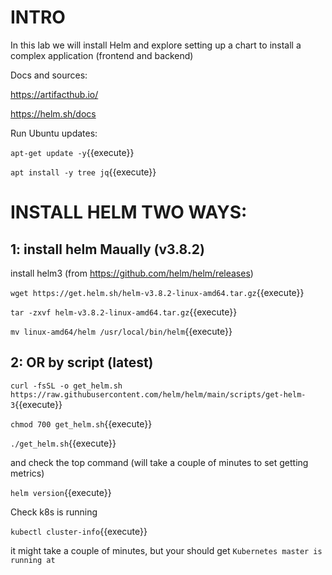 # INTRO

In this lab we will install Helm and explore setting up a chart to install a complex application (frontend and backend)

Docs and sources:

https://artifacthub.io/

https://helm.sh/docs

Run Ubuntu updates:

`apt-get update -y`{{execute}}

`apt install -y tree jq`{{execute}}


# INSTALL HELM TWO WAYS:

## 1: install helm Maually (v3.8.2)


install helm3  (from https://github.com/helm/helm/releases)


`wget https://get.helm.sh/helm-v3.8.2-linux-amd64.tar.gz`{{execute}}   

`tar -zxvf helm-v3.8.2-linux-amd64.tar.gz`{{execute}}

`mv linux-amd64/helm /usr/local/bin/helm`{{execute}}


## 2: OR by script (latest)

`curl -fsSL -o get_helm.sh https://raw.githubusercontent.com/helm/helm/main/scripts/get-helm-3`{{execute}}

`chmod 700 get_helm.sh`{{execute}}

`./get_helm.sh`{{execute}}


and check the top command (will take a couple of minutes to set getting metrics)

`helm version`{{execute}}

Check k8s is running

`kubectl cluster-info`{{execute}}

it might take a couple of minutes, but your should get `Kubernetes master is running at`


